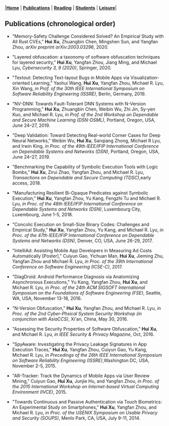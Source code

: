 |[<b>Home</b>](https://hxuhack.github.io/) | [<b>Publications</b>](../publication/list) | [<b>Reading</b>](../reading/list) | [<b>Students</b>](../students/list) | [<b>Leisure</b>](../leisure/list)|


## Publications (chronological order)
 
- "Memory-Safety Challenge Considered Solved? An Empirical Study with All Rust CVEs," **Hui Xu**, Zhuangbin Chen, Mingshen Sun, and Yangfan Zhou, _arXiv preprint arXiv:2003.03296_, 2020.

- "Layered obfuscation: a taxonomy of software obfuscation techniques for layered security," **Hui Xu**, Yangfan Zhou, Jiang Ming, and Michael Lyu, _Cybersecurity 3, 9 (2020)_, Springer, 2020. 

- "Textout: Detecting Text-layout Bugs in Mobile Apps via Visualization-oriented Learning," Yaohui Wang, **Hui Xu**, Yangfan Zhou, Michael R. Lyu, Xin Wang, _in Prof. of the 30th IEEE International Symposium on Software Reliability Engineering (ISSRE)_, Berlin, Germany, 2019.

- "NV-DNN: Towards Fault-Tolerant DNN Systems with N-Version Programming," **Hui Xu**, Zhuangbin Chen, Weibin Wu, Zhi Jin, Sy-yen Kuo, and Michael R. Lyu, _in Prof. of the 2nd Workshop on Dependable and Secure Machine Learning (DSN-DSML)_, Portland, Oregon, USA, June 24–27, 2019. 

- "Deep Validation: Toward Detecting Real-world Corner Cases for Deep Neural Networks," Weibin Wu, **Hui Xu**, Sanqiang Zhong, Michael R Lyu, and Irwin King, _in Proc. of the 49th IEEE/IFIP International Conference on Dependable Systems and Networks (DSN)_, Portland, Oregon, USA, June 24–27, 2019. 

- "Benchmarking the Capability of Symbolic Execution Tools with Logic Bombs," **Hui Xu**, Zirui Zhao, Yangfan Zhou, and Michael R. Lyu, _Transactions on Dependable and Secure Computing (TDSC)_,early access, 2018. 

- "Manufacturing Resilient Bi-Opaque Predicates against Symbolic Execution," **Hui Xu**, Yangfan Zhou, Yu Kang, Fengzhi Tu and Michael R. Lyu, _in Proc. of the 48th IEEE/IFIP International Conference on Dependable Systems and Networks (DSN)_, Luxembourg City, Luxembourg, June 1-5, 2018. 

- "Concolic Execution on Small-Size Binary Codes: Challenges and Empirical Study," **Hui Xu**, Yangfan Zhou, Yu Kang, and Michael R. Lyu, _in Proc. of the 47th IEEE/IFIP International Conference on Dependable Systems and Networks (DSN)_, Denver, CO, USA, June 26-29, 2017. 

- "IntelliAd: Assisting Mobile App Developers in Measuring Ad Costs Automatically [Poster]," Cuiyun Gao, Yichuan Man, **Hui Xu**, Jieming Zhu, Yangfan Zhou and Michael R. Lyu, _in Proc. of the 39th International Conference on Software Engineering (ICSE-C)_, 2017. 

- "DiagDroid: Android Performance Diagnosis via Anatomizing Asynchronous Executions," Yu Kang, Yangfan Zhou, **Hui Xu**, and Michael R. Lyu, _in Proc. of the 24th ACM SIGSOFT International Symposium on the Foundations of Software Engineering (FSE)_, Seattle, WA, USA, November 13-18, 2016. 

- "N-Version Obfuscation," **Hui Xu**, Yangfan Zhou, and Michael R. Lyu, _in Proc. of the 2nd Cyber-Phsical System Security Workshop (in conjunction with AsiaCCS)_, Xi'an, China, May 30, 2016. 

- "Assessing the Security Properties of Software Obfuscation," **Hui Xu**, and Michael R. Lyu, _in IEEE Security & Privacy Magazine_, Oct, 2016. 

- "SpyAware: Investigating the Privacy Leakage Signatures in App Execution Traces," **Hui Xu**, Yangfan Zhou, Cuiyun Gao, Yu Kang, Michael R. Lyu, _in Precedings of the 26th IEEE International Symposium on Software Reliability Engineering (ISSRE)_,Washington DC, USA, November 2-5, 2015. 

- "AR-Tracker: Track the Dynamics of Mobile Apps via User Review Mining," Cuiyun Gao, **Hui Xu**, Junjie Hu, and Yangfan Zhou, _in Proc. of the 2015 International Workshop on Internet-based Virtual Computing Environment (IVCE)_, 2015. 

- "Towards Continuous and Passive Authentication via Touch Biometrics: An Experimental Study on Smartphones," **Hui Xu**, Yangfan Zhou, and Michael R. Lyu, _in Proc. of the USENIX Symposium on Usable Privacy and Security (SOUPS)_, Menlo Park, CA, USA, July 9-11, 2014.

